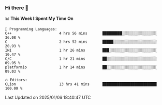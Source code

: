 ### Hi there 👋

<!--
**asdf12303116/asdf12303116** is a ✨ _special_ ✨ repository because its `README.md` (this file) appears on your GitHub profile.

Here are some ideas to get you started:

- 🔭 I’m currently working on ...
- 🌱 I’m currently learning ...
- 👯 I’m looking to collaborate on ...
- 🤔 I’m looking for help with ...
- 💬 Ask me about ...
- 📫 How to reach me: ...
- 😄 Pronouns: ...
- ⚡ Fun fact: ...
-->

<!--START_SECTION:waka-->
📊 **This Week I Spent My Time On** 

```text
💬 Programming Languages: 
C++                      4 hrs 56 mins       █████████░░░░░░░░░░░░░░░░   36.08 % 
C                        2 hrs 52 mins       █████░░░░░░░░░░░░░░░░░░░░   20.93 % 
INI                      1 hr 26 mins        ███░░░░░░░░░░░░░░░░░░░░░░   10.47 % 
C/C                      1 hr 21 mins        ██░░░░░░░░░░░░░░░░░░░░░░░   09.95 % 
platformio               1 hr 14 mins        ██░░░░░░░░░░░░░░░░░░░░░░░   09.03 % 

🔥 Editors: 
CLion                    13 hrs 41 mins      █████████████████████████   100.00 % 
```


 Last Updated on 2025/01/06 18:40:47 UTC
<!--END_SECTION:waka-->
